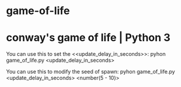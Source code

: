 # game-of-life
<h1>conway's game of life | Python 3</h1>


You can use this to set the <<update_delay_in_seconds>>:
    pyhon game_of_life.py <update_delay_in_seconds>
    
You can use this to modify the seed of spawn:
    pyhon game_of_life.py <update_delay_in_seconds> <number(5 - 10)>
